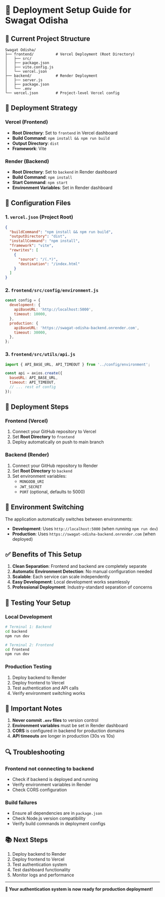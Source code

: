 # 🚀 Deployment Setup Guide for Swagat Odisha

## 📁 Current Project Structure

```
Swagat Odisha/
├── frontend/          # Vercel Deployment (Root Directory)
│   ├── src/
│   ├── package.json
│   ├── vite.config.js
│   └── vercel.json
├── backend/           # Render Deployment
│   ├── server.js
│   ├── package.json
│   └── .env
└── vercel.json        # Project-level Vercel config
```

## 🎯 Deployment Strategy

### **Vercel (Frontend)**
- **Root Directory**: Set to `frontend` in Vercel dashboard
- **Build Command**: `npm install && npm run build`
- **Output Directory**: `dist`
- **Framework**: Vite

### **Render (Backend)**
- **Root Directory**: Set to `backend` in Render dashboard
- **Build Command**: `npm install`
- **Start Command**: `npm start`
- **Environment Variables**: Set in Render dashboard

## 🔧 Configuration Files

### 1. `vercel.json` (Project Root)
```json
{
  "buildCommand": "npm install && npm run build",
  "outputDirectory": "dist",
  "installCommand": "npm install",
  "framework": "vite",
  "rewrites": [
    {
      "source": "/(.*)",
      "destination": "/index.html"
    }
  ]
}
```

### 2. `frontend/src/config/environment.js`
```javascript
const config = {
  development: {
    apiBaseURL: 'http://localhost:5000',
    timeout: 10000,
  },
  production: {
    apiBaseURL: 'https://swagat-odisha-backend.onrender.com',
    timeout: 30000,
  },
};
```

### 3. `frontend/src/utils/api.js`
```javascript
import { API_BASE_URL, API_TIMEOUT } from '../config/environment';

const api = axios.create({
  baseURL: API_BASE_URL,
  timeout: API_TIMEOUT,
  // ... rest of config
});
```

## 🚀 Deployment Steps

### **Frontend (Vercel)**
1. Connect your GitHub repository to Vercel
2. Set **Root Directory** to `frontend`
3. Deploy automatically on push to main branch

### **Backend (Render)**
1. Connect your GitHub repository to Render
2. Set **Root Directory** to `backend`
3. Set environment variables:
   - `MONGODB_URI`
   - `JWT_SECRET`
   - `PORT` (optional, defaults to 5000)

## 🔄 Environment Switching

The application automatically switches between environments:

- **Development**: Uses `http://localhost:5000` (when running `npm run dev`)
- **Production**: Uses `https://swagat-odisha-backend.onrender.com` (when deployed)

## ✅ Benefits of This Setup

1. **Clean Separation**: Frontend and backend are completely separate
2. **Automatic Environment Detection**: No manual configuration needed
3. **Scalable**: Each service can scale independently
4. **Easy Development**: Local development works seamlessly
5. **Professional Deployment**: Industry-standard separation of concerns

## 🧪 Testing Your Setup

### **Local Development**
```bash
# Terminal 1: Backend
cd backend
npm run dev

# Terminal 2: Frontend
cd frontend
npm run dev
```

### **Production Testing**
1. Deploy backend to Render
2. Deploy frontend to Vercel
3. Test authentication and API calls
4. Verify environment switching works

## 🚨 Important Notes

1. **Never commit `.env` files** to version control
2. **Environment variables** must be set in Render dashboard
3. **CORS** is configured in backend for production domains
4. **API timeouts** are longer in production (30s vs 10s)

## 🔍 Troubleshooting

### **Frontend not connecting to backend**
- Check if backend is deployed and running
- Verify environment variables in Render
- Check CORS configuration

### **Build failures**
- Ensure all dependencies are in `package.json`
- Check Node.js version compatibility
- Verify build commands in deployment configs

## 📚 Next Steps

1. Deploy backend to Render
2. Deploy frontend to Vercel
3. Test authentication system
4. Test dashboard functionality
5. Monitor logs and performance

---

**🎉 Your authentication system is now ready for production deployment!**
